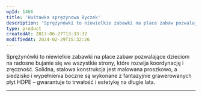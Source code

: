 ```yaml
---
wpId: 1466
title: 'Huśtawka sprężynowa Byczek'
description: 'Sprężynówki to niewielkie zabawki na place zabaw pozwalające dzieciom na radosne bujanie się we wszystkie strony, które rozwija koordynację i zręczność. Solidna, stalowa konstrukcja jest malowana proszkowo, a siedzisko i wypełnienia boczne są wykonane z fantazyjnie grawerowanych płyt HDPE – gwarantuje to trwałość i estetykę na długie lata.'
type: product
createdAt: 2017-06-27T13:33:32
modifiedAt: 2024-02-29T15:32:26
---
```



Sprężynówki to niewielkie zabawki na place zabaw pozwalające dzieciom na radosne bujanie się we wszystkie strony, które rozwija koordynację i zręczność. Solidna, stalowa konstrukcja jest malowana proszkowo, a siedzisko i wypełnienia boczne są wykonane z fantazyjnie grawerowanych płyt HDPE – gwarantuje to trwałość i estetykę na długie lata.

* * *